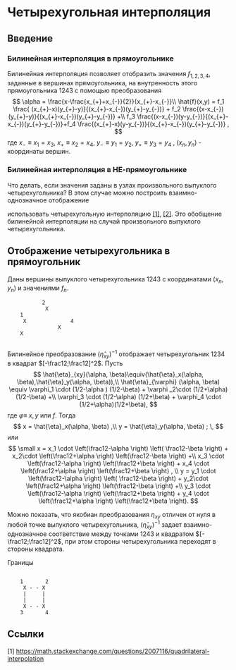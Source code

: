 # Четырехугольная интерполяция

## Введение

### Билинейная интерполяция в прямоугольнике
Билинейная интерполяция позволяет отобразить значения $f_{1,2,3,4}$, заданные  в вершинах прямоугольника, на внутренность этого прямоугольника $1243$ с помощью преобразования
$$
\alpha = \frac{x-\frac{x_{+}+x_{-}}{2}}{x_{+}-x_{-}}\\
\hat{f}(x,y) = f_1 \frac{ (x_{+}-x)(y_{+}-y)}{(x_{+}-x_{-})(y_{+}-y_{-})} +
f_2 \frac{(x-x_{-})(y_{+}-y)}{(x_{+}-x_{-})(y_{+}-y_{-})} +\\
f_3 \frac{(x-x_{-})(y-y_{-})}{(x_{+}-x_{-})(y_{+}-y_{-})}+f_4 \frac{(x_{+}-x)(y-y_{-})}{(x_{+}-x_{-})(y_{+}-y_{-})} ,
$$
где $x_{-}\equiv x_1=x_3$, $x_{+} \equiv x_2=x_4$,  $y_{-} \equiv y_1=y_2$,  $y_{+} \equiv y_3=y_4$ ,  $(x_n,y_n)$ - координаты вершин.

### Билинейная интерполяция в НЕ-прямоугольнике
Что делать, если значения заданы в узлах произвольного  выпуклого четырехугольника? В этом случае можно построить взаимно-однозначное отображение

 использовать четырехугольную интерполяцию [[1]](https://math.stackexchange.com/questions/2007116/quadrilateral-interpolation), [[2]](http://reedbeta.com/blog/quadrilateral-interpolation-part-2/). Это обобщение билинейной интерполяции на случай произвольного выпуклого четырехугольника.

## Отображение четырехугольника в прямоугольник
Даны  вершины выпуклого четырехугольника $1243$  с координатами $(x_n,y_n)$ и значениями $f_n$. 

```ascii
           2
            X                                
    1 
     X              4
                X
    X
   
```

Билинейное преобразование $(\hat{\eta}_{xy})^{-1}$ отображает четырехугольник $1234$ в квадрат $[-\frac12;\frac12]^2$. Пусть
$$
\hat{\eta}_{xy}(\alpha, \beta)\equiv(\hat{\eta}_x(\alpha, \beta),\hat{\eta}_y(\alpha, \beta)),\\
\hat{\eta}_{\varphi} (\alpha, \beta) \equiv
  \varphi_1 \cdot (1/2-\alpha )  (1/2-\beta) +  \varphi _2\cdot (1/2+\alpha) (1/2-\beta)  +\\
  \varphi_3  \cdot (1/2-\alpha) (1/2+\beta)  + \varphi_4 \cdot  (1/2+\alpha)(1/2+\beta),
$$
где $\varphi \equiv$  $x,y$ или $f$. Тогда
$$
x = \hat{\eta}_x(\alpha, \beta) ,\\
y = \hat{\eta}_y(\alpha, \beta) ; \,
$$
или
$$ 
\small
x = 
   x_1 \cdot \left(\frac12-\alpha \right)  \left( \frac12-\beta \right) +
   x_2\cdot \left(\frac12+\alpha \right)   \left(\frac12-\beta \right)  +\\
   x_3  \cdot \left(\frac12-\alpha \right)  \left(\frac12+\beta \right)  + 
   x_4 \cdot  \left(\frac12+\alpha \right) \left(\frac12+\beta \right) , \\
 y = 
   y_1 \cdot \left(\frac12-\alpha \right)  \left( \frac12-\beta \right) +
   y_2\cdot \left(\frac12+\alpha \right)   \left(\frac12-\beta \right)  +\\ 
   y_3  \cdot \left(\frac12-\alpha \right)  \left(\frac12+\beta \right)  + 
   y_4 \cdot  \left(\frac12+\alpha \right) \left(\frac12+\beta \right).
$$

Можно показать, что якобиан преобразования $\eta_{xy}$ отличен от нуля в любой точке выпуклого четырехугольника,   $(\hat{\eta}_{xy})^{-1}$ задает взаимно-однозначное соответствие между точками  $1243$ и квадратом $[-\frac12;\frac12]^2$, при этом стороны четырехугольника переходят в стороны квадрата.


Границы


```ascii

    1       2
     X - - X
     |     |
     |     |
     X - - X
    3       4
   ```


## Ссылки
[1] https://math.stackexchange.com/questions/2007116/quadrilateral-interpolation
<!--stackedit_data:
eyJoaXN0b3J5IjpbLTMwMzk2NDM3OSwyMTA2ODI4NTg1LDEyMj
c5OTc0OTcsLTE0MTkyMDQ1MjQsLTEwNTU1NDk0MjMsLTE5Mjg3
ODIwMjgsNzA5NDM1MTg2LDYwNDQ4NTQ5NSwxNDU5MDE2MjIwLD
E5MTA3MTM1NDcsMjc4OTAzNzUxLDE3ODU4Mzk3NDksLTE5Nzcx
MjUzNDksLTE0NzQ2MDQ2OTAsMTI1ODgxMTU5NCwtMTI2MTAyNz
g1MCwtMTU2NzU1MTQ2MSwzMTc4NjQ0NTUsNDcyNjg1OTk4LDEy
Njk0NDk0MzddfQ==
-->